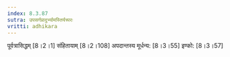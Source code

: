 ```yaml
---
index: 8.3.87
sutra: उपसर्गप्रादुर्भ्यामस्तिर्यच्परः
vritti: adhikara
---
```


 पूर्वत्रासिद्धम् [8।2।1]  संहितायाम् [8।2।108]  अपदान्तस्य मूर्धन्य: [8।3।55]  इण्को: [8।3।57] 